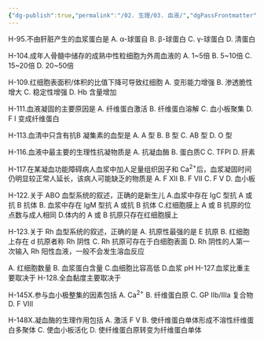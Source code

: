 ```yaml
---
{"dg-publish":true,"permalink":"/02. 生理/03. 血液/","dgPassFrontmatter":true}
---
```


H-95.不由肝脏产生的血浆蛋白是
A. α-球蛋自
B. β-球蛋白
C. γ-球蛋白
D. 清蛋白

H-104.成年人骨髓中储存的成熟中性粒细胞为外周血液的
A. 1~5倍
B. 5~10倍
C. 15~20倍
D. 20~50倍

H-109.红细胞表面积/体积的比值下降可导致红细胞
A. 变形能力增强
B. 渗透脆性增大
C. 稳定性增强
D. Hb 含量增加

H-111.血液凝固的主要原因是
A. 纤维蛋白激活
B. 纤维蛋白溶解 
C. 血小板聚集
D. F I 变成纤维蛋白

H-113.血清中只含有抗B 凝集素的血型是
A. A 型
B. B 型
C. AB 型
D. O 型

H-116.血液中最主要的生理性抗凝物质是
A. 抗凝血酶
B. 蛋白质C
C. TFPI
D. 肝素

H-117.在某凝血功能障碍病人血浆中加人足量组织因子和 Ca<sup>2+</sup>后，血浆凝固时间仍明显较正常人延长，该病人可能缺乏的物质是
A. F XII
B. F VII
C. F V
D. 血小板

H-122.关于 ABO 血型系统的叙述，正确的是新生儿
A.血浆中存在 IgC 型抗 A 或抗 B 抗体
B. 血浆中存在 IgM 型抗 A 或抗 B 抗体
C.红细胞膜上 A 或 B 抗原的位点数与成人相同 
D.体内的 A 或 B 抗原只存在红细胞膜上

H-123.关于 Rh 血型系统的叙述，正确的是
A. ﻿﻿﻿抗原性最强的是 E 抗原
B. 红细胞上存在 d 抗原者称 Rh 阴性
C. Rh 抗原可存在于白细胞表面
D. Rh 阴性的人第一次输入 Rh 阳性血液，一般不会发生溶血反应

A. 红细胞数量  B. 血浆蛋白含量  C.血细胞比容高低  D.血浆 pH
H-127.血浆比重主要取决于
H-128.全血黏度主要取决于

H-145X.参与血小极整集的因素包括
A. Ca<sup>2+</sup>
B. 纤维蛋白原
C. GP IIb/IIIa 复合物
D. F VIII

H-148X.凝血酶的生理作用包括
A. 激活 F V
B. 使纤维蛋白单体形成不溶性纤维蛋白多聚体
C. 使血小板活化
D. 使纤维蛋白原转变为纤维蛋白单体